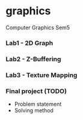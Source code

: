 # graphics
Computer Graphics Sem5

### Lab1 - 2D Graph
### Lab2 - Z-Buffering
### Lab3 - Texture Mapping
### Final project (TODO)
* Problem statement
* Solving method
